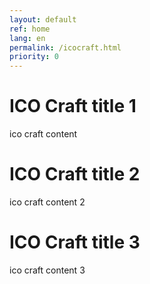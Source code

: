 ```yaml
---
layout: default
ref: home
lang: en
permalink: /icocraft.html
priority: 0
---
```

# ICO Craft title 1
ico craft content

# ICO Craft title 2
ico craft content 2

# ICO Craft title 3
ico craft content 3

